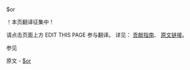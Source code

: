  $or

 ！本页翻译征集中！

请点击页面上方 EDIT THIS PAGE 参与翻译。
详见：
[贡献指南]( https://github.com/JinMuInfo/MongoDB-Manual-zh/blob/master/CONTRIBUTING.md )、
[原文链接](  https://docs.mongodb.com/manual/reference/operator/query/or/  )。

 参见

原文 - [$or]( https://docs.mongodb.com/manual/reference/operator/query/or/ )

